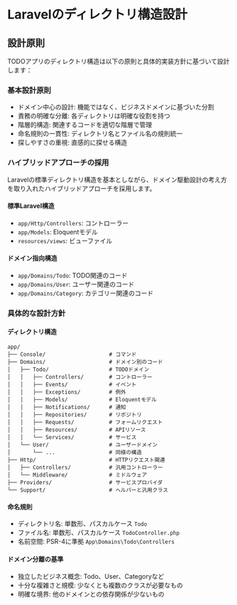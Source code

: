 # Laravelのディレクトリ構造設計

## 設計原則

TODOアプリのディレクトリ構造は以下の原則と具体的実装方針に基づいて設計します：

### 基本設計原則
- ドメイン中心の設計: 機能ではなく、ビジネスドメインに基づいた分割
- 責務の明確な分離: 各ディレクトリは明確な役割を持つ
- 階層的構造: 関連するコードを適切な階層で管理
- 命名規則の一貫性: ディレクトリ名とファイル名の規則統一
- 探しやすさの重視: 直感的に探せる構造

### ハイブリッドアプローチの採用

Laravelの標準ディレクトリ構造を基本としながら、ドメイン駆動設計の考え方を取り入れたハイブリッドアプローチを採用します。

#### 標準Laravel構造
- `app/Http/Controllers`: コントローラー
- `app/Models`: Eloquentモデル
- `resources/views`: ビューファイル

#### ドメイン指向構造
- `app/Domains/Todo`: TODO関連のコード
- `app/Domains/User`: ユーザー関連のコード
- `app/Domains/Category`: カテゴリー関連のコード

### 具体的な設計方針

#### ディレクトリ構造
```
app/
├── Console/                    # コマンド
├── Domains/                    # ドメイン別のコード
│   ├── Todo/                   # TODOドメイン
│   │   ├── Controllers/        # コントローラー
│   │   ├── Events/             # イベント
│   │   ├── Exceptions/         # 例外
│   │   ├── Models/             # Eloquentモデル
│   │   ├── Notifications/      # 通知
│   │   ├── Repositories/       # リポジトリ
│   │   ├── Requests/           # フォームリクエスト
│   │   ├── Resources/          # APIリソース
│   │   └── Services/           # サービス
│   └── User/                   # ユーザードメイン
│       └── ...                 # 同様の構造
├── Http/                       # HTTPリクエスト関連
│   ├── Controllers/            # 汎用コントローラー
│   └── Middleware/             # ミドルウェア
├── Providers/                  # サービスプロバイダ
└── Support/                    # ヘルパーと汎用クラス
```

#### 命名規則
- ディレクトリ名: 単数形、パスカルケース `Todo`
- ファイル名: 単数形、パスカルケース `TodoController.php`
- 名前空間: PSR-4に準拠 `App\Domains\Todo\Controllers`

#### ドメイン分離の基準
- 独立したビジネス概念: Todo、User、Categoryなど
- 十分な複雑さと規模: 少なくとも複数のクラスが必要なもの
- 明確な境界: 他のドメインとの依存関係が少ないもの 